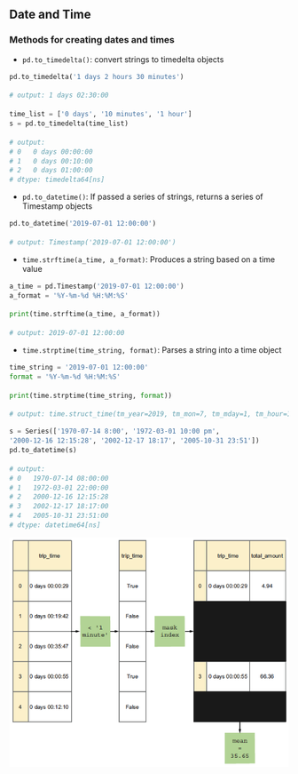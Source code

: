 ## Date and Time

### Methods for creating dates and times

- `pd.to_timedelta()`: convert strings to timedelta objects

```python
pd.to_timedelta('1 days 2 hours 30 minutes')

# output: 1 days 02:30:00

time_list = ['0 days', '10 minutes', '1 hour']
s = pd.to_timedelta(time_list)

# output: 
# 0   0 days 00:00:00
# 1   0 days 00:10:00
# 2   0 days 01:00:00
# dtype: timedelta64[ns]
```

- `pd.to_datetime()`: If passed a series of strings, returns a series of Timestamp objects
  
```python
pd.to_datetime('2019-07-01 12:00:00')

# output: Timestamp('2019-07-01 12:00:00')
```

- `time.strftime(a_time, a_format)`: Produces a string based on a time value

```python
a_time = pd.Timestamp('2019-07-01 12:00:00')
a_format = '%Y-%m-%d %H:%M:%S'

print(time.strftime(a_time, a_format))  

# output: 2019-07-01 12:00:00
```

- `time.strptime(time_string, format)`: Parses a string into a time object

```python
time_string = '2019-07-01 12:00:00'
format = '%Y-%m-%d %H:%M:%S'

print(time.strptime(time_string, format))

# output: time.struct_time(tm_year=2019, tm_mon=7, tm_mday=1, tm_hour=12, tm_min=0, tm_sec=0, tm_wday=0, tm_yday=182, tm_isdst=-1)
```

```python
s = Series(['1970-07-14 8:00', '1972-03-01 10:00 pm',
'2000-12-16 12:15:28', '2002-12-17 18:17', '2005-10-31 23:51'])
pd.to_datetime(s)

# output: 
# 0   1970-07-14 08:00:00
# 1   1972-03-01 22:00:00
# 2   2000-12-16 12:15:28
# 3   2002-12-17 18:17:00
# 4   2005-10-31 23:51:00
# dtype: datetime64[ns]
```

![](./images/date_time.png)
